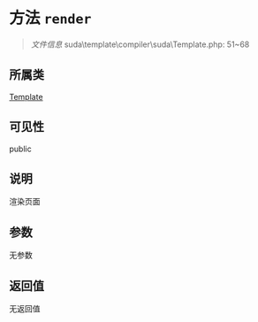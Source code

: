 # 方法 `render`

> *文件信息* suda\template\compiler\suda\Template.php: 51~68

## 所属类 

[Template](../Template.md)

## 可见性

 public 

## 说明

渲染页面

## 参数


无参数


## 返回值

无返回值

